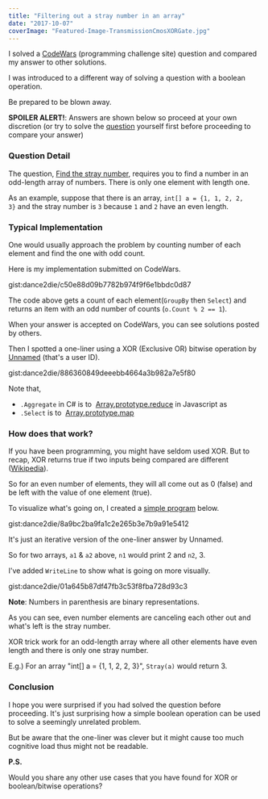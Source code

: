 ```yaml
---
title: "Filtering out a stray number in an array"
date: "2017-10-07"
coverImage: "Featured-Image-TransmissionCmosXORGate.jpg"
---
```


I solved a [CodeWars](https://www.codewars.com) (programming challenge site) question and compared my answer to other solutions.

I was introduced to a different way of solving a question with a boolean operation.

Be prepared to be blown away.

**SPOILER ALERT!**: Answers are shown below so proceed at your own discretion (or try to solve the [question](https://www.codewars.com/kata/57f609022f4d534f05000024/) yourself first before proceeding to compare your answer)

### Question Detail

The question, [Find the stray number](https://www.codewars.com/kata/57f609022f4d534f05000024/), requires you to find a number in an odd-length array of numbers. There is only one element with length one.

As an example, suppose that there is an array, `int[] a = {1, 1, 2, 2, 3}` and the stray number is `3` because `1` and `2` have an even length.

### Typical Implementation

One would usually approach the problem by counting number of each element and find the one with odd count.

Here is my implementation submitted on CodeWars.

gist:dance2die/c50e88d09b7782b974f9f6e1bbdc0d87

The code above gets a count of each element(`GroupBy` then `Select`) and returns an item with an odd number of counts (`o.Count % 2 == 1`).

When your answer is accepted on CodeWars, you can see solutions posted by others.

Then I spotted a one-liner using a XOR (Exclusive OR) bitwise operation by [Unnamed](https://www.codewars.com/users/Unnamed) (that's a user ID).

gist:dance2die/886360849deeebb4664a3b982a7e5f80

Note that,

- `.Aggregate` in C# is to  [Array.prototype.reduce](https://developer.mozilla.org/en-US/docs/Web/JavaScript/Reference/Global_Objects/Array/Reduce?v=a) in Javascript as
- `.Select` is to  [Array.prototype.map](https://developer.mozilla.org/en-US/docs/Web/JavaScript/Reference/Global_Objects/Array/map)

### How does that work?

If you have been programming, you might have seldom used XOR. But to recap, XOR returns true if two inputs being compared are different ([Wikipedia](https://en.wikipedia.org/wiki/Exclusive_or)).

So for an even number of elements, they will all come out as 0 (false) and be left with the value of one element (true).

To visualize what's going on, I created a [simple program](https://github.com/dance2die/Blog.FindTheStrayNumber/blob/master/FindTheStrayNumber/Program.cs) below.

gist:dance2die/8a9bc2ba9fa1c2e265b3e7b9a91e5412

It's just an iterative version of the one-liner answer by Unnamed.

So for two arrays, `a1` & `a2` above, `n1` would print 2 and `n2`, 3.

I've added `WriteLine` to show what is going on more visually.

gist:dance2die/01a645b87df47fb3c53f8fba728d93c3

**Note**: Numbers in parenthesis are binary representations.

As you can see, even number elements are canceling each other out and what's left is the stray number.

XOR trick work for an odd-length array where all other elements have even length and there is only one stray number.

E.g.) For an array "int\[\] a = {1, 1, 2, 2, 3}", `Stray(a)` would return 3.

### Conclusion

I hope you were surprised if you had solved the question before proceeding. It's just surprising how a simple boolean operation can be used to solve a seemingly unrelated problem.

But be aware that the one-liner was clever but it might cause too much cognitive load thus might not be readable.

**P.S.**

Would you share any other use cases that you have found for XOR or boolean/bitwise operations?
